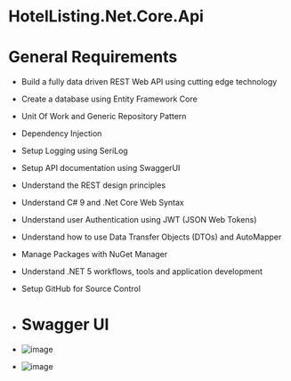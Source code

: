 # HotelListing.Net.Core.Api

# General Requirements
- Build a fully data driven REST Web API using cutting edge technology
- Create a database using Entity Framework Core 
- Unit Of Work and Generic Repository Pattern
- Dependency Injection
- Setup Logging using SeriLog
- Setup API documentation using SwaggerUI
- Understand the REST design principles
- Understand C# 9 and .Net Core Web Syntax
- Understand user Authentication using JWT (JSON Web Tokens)
- Understand how to use Data Transfer Objects (DTOs) and AutoMapper
- Manage Packages with NuGet Manager
- Understand .NET 5 workflows, tools and application development
- Setup GitHub for Source Control
- # Swagger UI
- ![image](https://github.com/marindimitrov12/HotelListing.Net.Core.Api/assets/63950527/e98e449e-89e3-46cb-8a5c-1e86a34c20fb)

- ![image](https://github.com/marindimitrov12/HotelListing.Net.Core.Api/assets/63950527/4ad38710-0db7-4934-be49-db933f464e3b)


